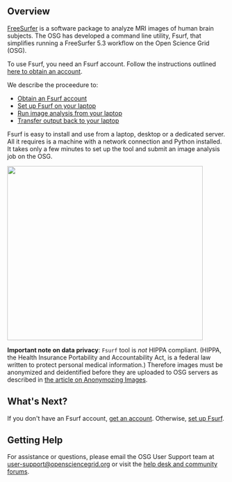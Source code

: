 [title]: - "Introduction to Fsurf and FreeSurfer"
 
## Overview

[FreeSurfer](http://freesurfer.net/) is a software package to analyze MRI images of human brain subjects. The OSG has developed a command line utility, Fsurf, that simplifies running a FreeSurfer 5.3 workflow on the Open Science Grid (OSG).  

To use Fsurf, you need an Fsurf account. Follow the instructions outlined [here to obtain an account](https://support.opensciencegrid.org/support/solutions/articles/12000008487-request-a-fsurf-account-).

We describe the proceedure to:

* [Obtain an Fsurf account](https://support.opensciencegrid.org/support/solutions/articles/12000008487-request-a-fsurf-account-)
* [Set up Fsurf on your laptop](https://support.opensciencegrid.org/support/solutions/articles/12000008488-set-up-fsurf-on-your-laptop)
* [Run image analysis from your laptop](https://support.opensciencegrid.org/support/solutions/articles/12000008490-anlysis-of-a-brain-mri-scan)
* [Transfer output back to your laptop](https://support.opensciencegrid.org/support/solutions/articles/12000008491-managing-your-output-files)

Fsurf is easy to install and use from a laptop, desktop or a dedicated server. All it requires is a machine with a network connection and Python installed.  It takes only a few minutes to set up the tool and submit an image analysis job on the OSG.  

<img src="https://raw.githubusercontent.com/OSGConnect/connectbook/master/FsurfRemote/Figs/FsurfTool.png" width="450px" height="400px" />

**Important note on data privacy**:  `Fsurf` tool is *not* HIPPA compliant. (HIPPA, the Health Insurance Portability and Accountability Act, is a federal law written to protect personal medical information.) Therefore images must be anonymized and deidentified before they are uploaded to OSG servers as described in [the article on Anonymozing Images](https://support.opensciencegrid.org/support/solutions/articles/12000008493-anonymizing-images).


## What's Next?
If you don't have an Fsurf account, 
[get an account](https://support.opensciencegrid.org/solution/articles/12000008487-requesting-an-fsurf-account). 
Otherwise, [set up Fsurf](https://support.opensciencegrid.org/solution/articles/12000008488-set-up-fsurf-on-your-laptop). 

## Getting Help
For assistance or questions, please email the OSG User Support team  at [user-support@opensciencegrid.org](mailto:user-support@opensciencegrid.org) or visit the [help desk and community forums](http://support.opensciencegrid.org).


